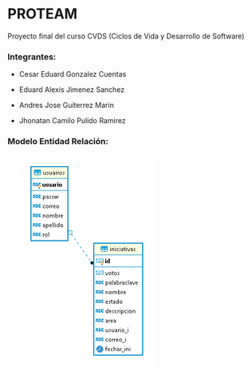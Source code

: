 # PROTEAM
Proyecto final del curso CVDS (Ciclos de Vida y Desarrollo de Software)
### Integrantes:

* Cesar Eduard Gonzalez Cuentas

* Eduard Alexis Jimenez Sanchez

* Andres Jose Guiterrez Marin

* Jhonatan Camilo Pulido Ramirez

### Modelo Entidad Relación:
<img src = "ModeloERActualizado.png" />
